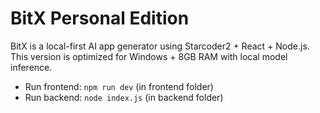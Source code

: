 # BitX Personal Edition

BitX is a local-first AI app generator using Starcoder2 + React + Node.js.
This version is optimized for Windows + 8GB RAM with local model inference.

- Run frontend: `npm run dev` (in frontend folder)
- Run backend: `node index.js` (in backend folder)
